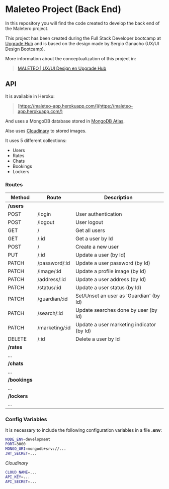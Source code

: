 # Maleteo Project (Back End)

In this repository you will find the code created to develop the back end of the Maletero project.

This project has been created during the Full Stack Developer bootcamp at [Upgrade Hub](https://www.upgrade-hub.com/) and is based on the design made by Sergio Ganacho (UX/UI Design Bootcamp).

More information about the conceptualization of this project in:

> [MALETEO | UX/UI Design en Upgrade Hub](https://medium.com/@sergio.garnacho/maleteo-ux-ui-design-en-upgrade-hub-99f29380bccd)

## API

It is available in Heroku:

> [https://maleteo-app.herokuapp.com/](https://maleteo-app.herokuapp.com/)

And uses a MongoDB database stored in [MongoDB Atlas](https://www.mongodb.com/atlas).

Also uses [Cloudinary](https://cloudinary.com/) to stored images.

It uses 5 different collections: 
* Users
* Rates
* Chats
* Bookings
* Lockers

### Routes

| **Method** | **Route** | **Description** |
|--------|------|-------------| 
| **/users** | 
| POST | /login | User authentication | 
| POST | /logout | User logout | 
| GET | / | Get all users | 
| GET | /:id | Get a user by Id | 
| POST | / | Create a new user | 
| PUT | /:id | Update a user (by Id) | 
| PATCH | /password/:id | Update a user password (by Id) | 
| PATCH | /image/:id | Update a profile image (by Id) |
| PATCH | /address/:id | Update a user address (by Id) |
| PATCH | /status/:id | Update a user status (by Id) |
| PATCH | /guardian/:id | Set/Unset an user as 'Guardian' (by Id) |
| PATCH | /search/:id | Update searches done by user  (by Id) |
| PATCH | /marketing/:id | Update a user marketing indicator (by Id) |
| DELETE | /:id | Delete a user by Id | 
| **/rates** |
| ... |
| **/chats** |
| ... |
| **/bookings** |
| ... |
| **/lockers** |
| ... |





### Config Variables

It is necessary to include the following configuration variables in a file **.env**:

```bash
NODE_ENV=development
PORT=3000
MONGO_URI=mongodb+srv://...
JWT_SECRET=...
```
_Cloudinary_
```bash
CLOUD_NAME=...
API_KEY=...
API_SECRET=...
```



